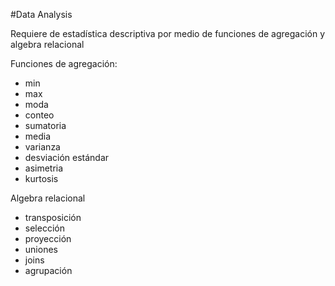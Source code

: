#Data Analysis

Requiere de estadística descriptiva por medio de funciones de agregación y algebra relacional

Funciones de agregación: 
- min
- max
- moda
- conteo
- sumatoria
- media
- varianza
- desviación estándar
- asimetria
- kurtosis

Algebra relacional
- transposición
- selección
- proyección
- uniones
- joins
- agrupación
